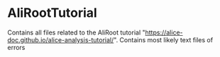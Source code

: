 # AliRootTutorial

Contains all files related to the AliRoot tutorial "https://alice-doc.github.io/alice-analysis-tutorial/".
Contains most likely text files of errors
